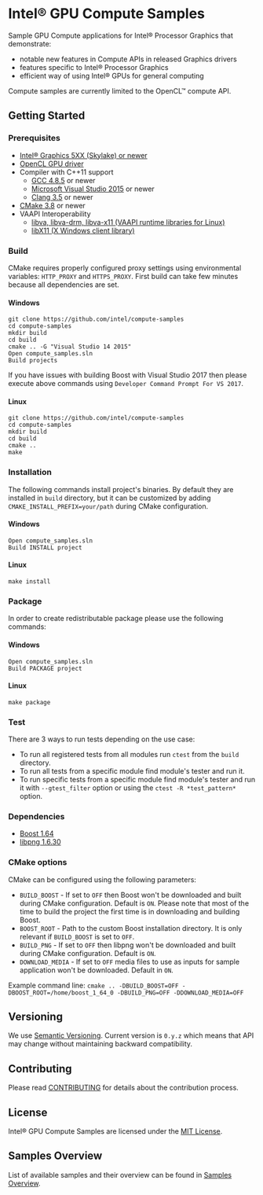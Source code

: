 # Intel® GPU Compute Samples
Sample GPU Compute applications for Intel® Processor Graphics that demonstrate: 

- notable new features in Compute APIs in released Graphics drivers
- features specific to Intel® Processor Graphics   
- efficient way of using Intel® GPUs for general computing

Compute samples are currently limited to the OpenCL™ compute API.

## Getting Started

### Prerequisites
* [Intel® Graphics 5XX (Skylake) or newer](https://en.wikipedia.org/wiki/Intel_HD_and_Iris_Graphics)
* [OpenCL GPU driver](https://software.intel.com/en-us/articles/opencl-drivers)
* Compiler with C++11 support
  * [GCC 4.8.5](https://gcc.gnu.org/) or newer 
  * [Microsoft Visual Studio 2015](https://www.visualstudio.com/) or newer
  * [Clang 3.5](https://clang.llvm.org/) or newer
* [CMake 3.8](https://cmake.org/) or newer
* VAAPI Interoperability
  * [libva, libva-drm, libva-x11 (VAAPI runtime libraries for Linux)](https://01.org/linuxgraphics/community/vaapi)
  * [libX11 (X Windows client library)](https://www.x.org)

### Build
CMake requires properly configured proxy settings using environmental variables: `HTTP_PROXY` and `HTTPS_PROXY`.
First build can take few minutes because all dependencies are set.

#### Windows
    git clone https://github.com/intel/compute-samples
    cd compute-samples
    mkdir build
    cd build
    cmake .. -G "Visual Studio 14 2015"
    Open compute_samples.sln
    Build projects

If you have issues with building Boost with Visual Studio 2017 then please execute above commands using `Developer Command Prompt For VS 2017`.

#### Linux
    git clone https://github.com/intel/compute-samples
    cd compute-samples
    mkdir build
    cd build
    cmake ..
    make

### Installation
The following commands install project's binaries.
By default they are installed in `build` directory, but it can be customized by adding `CMAKE_INSTALL_PREFIX=your/path` during CMake configuration.

#### Windows
    Open compute_samples.sln
    Build INSTALL project

#### Linux
    make install

### Package
In order to create redistributable package please use the following commands:

#### Windows
    Open compute_samples.sln
    Build PACKAGE project

#### Linux
    make package

### Test
There are 3 ways to run tests depending on the use case:

* To run all registered tests from all modules run `ctest` from the `build` directory.
* To run all tests from a specific module find module's tester and run it.
* To run specific tests from a specific module find module's tester and run it with `--gtest_filter` option or using the `ctest -R *test_pattern*` option.

### Dependencies
* [Boost 1.64](http://www.boost.org/)
* [libpng 1.6.30](http://www.libpng.org/pub/png/libpng.html)

### CMake options
CMake can be configured using the following parameters:

* `BUILD_BOOST` - If set to `OFF` then Boost won't be downloaded and built during CMake configuration. Default is `ON`. Please note that most of the time to build the project the first time is in downloading and building Boost.
* `BOOST_ROOT` - Path to the custom Boost installation directory. It is only relevant if `BUILD_BOOST` is set to `OFF`.
* `BUILD_PNG` - If set to `OFF` then libpng won't be downloaded and built during CMake configuration. Default is `ON`.
* `DOWNLOAD_MEDIA` - If set to `OFF` media files to use as inputs for sample application won't be downloaded. Default in `ON`.

Example command line: `cmake .. -DBUILD_BOOST=OFF -DBOOST_ROOT=/home/boost_1_64_0 -DBUILD_PNG=OFF -DDOWNLOAD_MEDIA=OFF`

## Versioning
We use [Semantic Versioning](http://semver.org/). Current version is `0.y.z` which means that API may change without maintaining backward compatibility.

## Contributing
Please read [CONTRIBUTING](CONTRIBUTING.md) for details about the contribution process.

## License
Intel® GPU Compute Samples are licensed under the [MIT License](LICENSE).

## Samples Overview
List of available samples and their overview can be found in [Samples Overview](docs/samples_overview.md).
